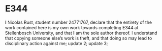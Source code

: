 # E344
I Nicolas Rust, student number 24771767, declare
that the entirety of the work contained here is my own work towards completing E344 at Stellenbosch
University, and that I am the sole author thereof. I understand that copying someone else’s work is
theft, and that doing so may lead to disciplinary action against me;
update 2;
update 3;

